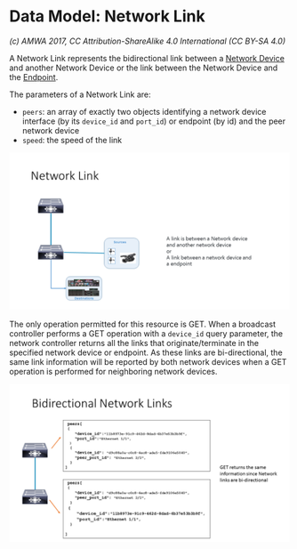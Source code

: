 # Data Model: Network Link

_(c) AMWA 2017, CC Attribution-ShareAlike 4.0 International (CC BY-SA 4.0)_

A Network Link represents the bidirectional link between a [Network Device](3.3.%20Data%20Model%20-%20Network%20Device.md) and another Network Device or the link between the Network Device and the [Endpoint](3.1.%20Data%20Model%20-%20Endpoint.md).

The parameters of a Network Link are:

* `peers`: an array of exactly two objects identifying a network device interface (by its `device_id` and `port_id`) or endpoint (by id) and the peer network device
* `speed`: the speed of the link

![Class Diasgram](images/Network-Link.png)

The only operation permitted for this resource is GET. When a broadcast controller performs a GET operation with a `device_id` query parameter, the network controller returns all the links that originate/terminate in the specified network device or endpoint.
As these links are bi-directional, the same link information will be reported by both network devices when a GET operation is performed for neighboring network devices.

![Class Diagram](images/Bidirectional-Links.png)
